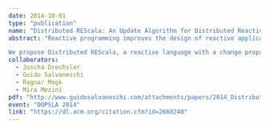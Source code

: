 ```yaml
---
date: 2014-10-01
type: "publication"
name: "Distributed REScala: An Update Algorithm for Distributed Reactive Programming"
abstract: "Reactive programming improves the design of reactive applications by relocating the logic for managing dependencies between dependent values away from the application logic to the language implementation. Many distributed applications are reactive. Yet, existing change propagation algorithms are not suitable in a distributed setting.

We propose Distributed REScala, a reactive language with a change propagation algorithm that works without centralized knowledge about the topology of the dependency structure among reactive values and avoids unnecessary propagation of changes, while retaining safety guarantees (glitch freedom). Distributed REScala enables distributed reactive programming, bringing the benefits of reactive programming to distributed applications. We demonstrate the enabled design improvements by a case study. We also empirically evaluate the performance of our algorithm in comparison to other algorithms in a simulated distributed setting."
collaborators:
  - Joscha Drechsler
  - Guido Salvaneschi
  - Ragnar Mogk
  - Mira Mezini
pdf: "http://www.guidosalvaneschi.com/attachments/papers/2014_Distributed_REScala_An_Update_Algorithm_for_Distributed_Reactive_Programming_pdf.pdf"
event: "OOPSLA 2014"
link: "https://dl.acm.org/citation.cfm?id=2660240"
---
```

